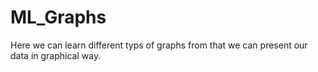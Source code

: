 # ML_Graphs
Here we can learn different typs of graphs from that we can present our data in graphical way.
